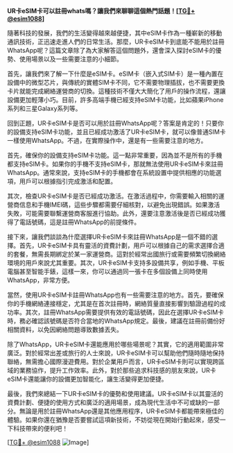 **UR卡eSIM卡可以註冊whats嗎？讓我們來聊聊這個熱門話題！[[TG💪+ @esim1088](https://t.me/s/esim1088)]**

隨著科技的發展，我們的生活變得越來越便捷，其中eSIM卡作為一種嶄新的移動通訊技術，正迅速走進人們的日常生活。那麼，UR卡eSIM卡到底能不能用於註冊WhatsApp呢？這篇文章除了為大家解答這個問題外，還會深入探討eSIM卡的優勢、使用場景以及一些需要注意的小細節。

首先，讓我們來了解一下什麼是eSIM卡。eSIM卡（嵌入式SIM卡）是一種內置在設備中的微型芯片，與傳統的實體SIM卡不同，它不需要物理插拔，也不需要更換卡片就能完成網絡運營商的切換。這種技術不僅大大簡化了用戶的操作流程，還讓設備更加輕薄小巧。目前，許多高端手機已經支持eSIM卡功能，比如蘋果iPhone系列和三星Galaxy系列等。

回到正題，UR卡eSIM卡是否可以用於註冊WhatsApp呢？答案是肯定的！只要你的設備支持eSIM卡功能，並且已經成功激活了UR卡eSIM卡，就可以像普通SIM卡一樣使用WhatsApp。不過，在實際操作中，還是有一些需要注意的地方。

首先，確保你的設備支持eSIM卡功能。這一點非常重要，因為並不是所有的手機都支持eSIM卡。如果你的手機不支持eSIM卡，那就無法使用UR卡eSIM卡來註冊WhatsApp。通常來說，支持eSIM卡的手機都會在系統設置中提供相應的功能選項，用戶可以根據指引完成激活和配置。

其次，檢查UR卡eSIM卡是否已經成功激活。在激活過程中，你需要輸入相關的運營商信息和手機IMEI碼，這些步驟都需要仔細核對，以避免出現錯誤。如果激活失敗，可能需要聯繫運營商客服進行協助。此外，還要注意激活後是否已經成功獲得了電話號碼，這是註冊WhatsApp的前提條件。

接下來，讓我們談談為什麼選擇UR卡eSIM卡來註冊WhatsApp是一個不錯的選擇。首先，UR卡eSIM卡具有靈活的資費計劃，用戶可以根據自己的需求選擇合適的套餐，無需長期綁定於某一家運營商。這對於經常出國旅行或需要頻繁切換網絡環境的用戶來說尤其重要。其次，UR卡eSIM卡支持多設備共享，例如手機、平板電腦甚至智能手錶，這樣一來，你可以通過同一張卡在多個設備上同時使用WhatsApp，非常方便。

當然，使用UR卡eSIM卡註冊WhatsApp也有一些需要注意的地方。首先，要確保你的手機網絡連接穩定，尤其是在首次註冊時，網絡質量直接影響到驗證過程的成功率。其次，註冊WhatsApp需要提供有效的電話號碼，因此在選擇UR卡eSIM卡時，務必確認該號碼是否符合當地的WhatsApp規定。最後，建議在註冊前備份好相關資料，以免因網絡問題導致數據丟失。

除了WhatsApp，UR卡eSIM卡還能應用於哪些場景呢？其實，它的適用範圍非常廣泛。對於經常出差或旅行的人士來說，UR卡eSIM卡可以幫助他們隨時隨地保持聯絡，無需擔心國際漫遊費用。對於企業用戶而言，UR卡eSIM卡則可以實現跨區域的業務協作，提升工作效率。此外，對於那些追求科技感的朋友來說，UR卡eSIM卡還能讓你的設備更加智能化，讓生活變得更加便捷。

最後，我們來總結一下UR卡eSIM卡的優勢和使用建議。UR卡eSIM卡以其靈活的資費計劃、便捷的使用方式和廣泛的適用場景，成為現代生活中不可或缺的一部分。無論是用於註冊WhatsApp還是其他應用程序，UR卡eSIM卡都能帶來極佳的體驗。如果你還在猶豫是否要嘗試這項新技術，不妨從現在開始行動起來，感受一下科技帶來的便利吧！

[[TG💪+ @esim1088](https://t.me/s/esim1088) ![Image](https://i.postimg.cc/4NQfJmqS/Snipaste-2025-05-13-00-14-12.png)]